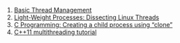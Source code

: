 
1. [Basic Thread Management](http://cs.mtu.edu/~shene/NSF-3/e-Book/FUNDAMENTALS/thread-management.html)
2. [Light-Weight Processes: Dissecting Linux Threads](http://opensourceforu.com/2011/08/light-weight-processes-dissecting-linux-threads/)
3. [C Programming: Creating a child process using “clone”](http://codesteps.com/2014/05/19/c-programming-creating-a-child-process-using-clone/)
4. [C++11 multithreading tutorial](https://solarianprogrammer.com/2011/12/16/cpp-11-thread-tutorial/)
